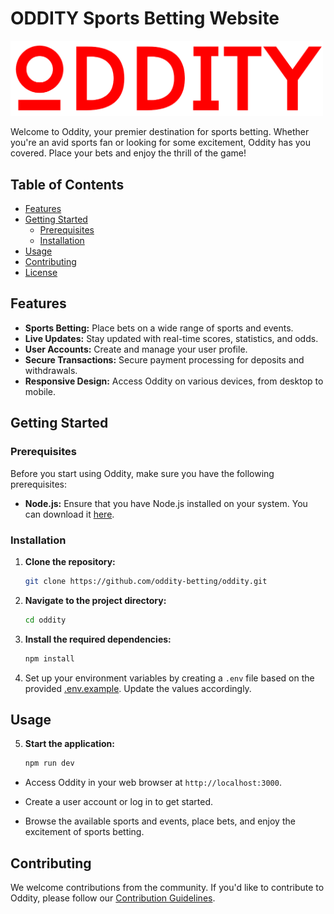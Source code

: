 # ODDITY Sports Betting Website

<img src="./public/assets/logo.png" alt="Oddity Logo" width="500">

Welcome to Oddity, your premier destination for sports betting. Whether you're an avid sports fan or looking for some excitement, Oddity has you covered. Place your bets and enjoy the thrill of the game!

## Table of Contents

- [Features](#features)
- [Getting Started](#getting-started)
  - [Prerequisites](#prerequisites)
  - [Installation](#installation)
- [Usage](#usage)
- [Contributing](#contributing)
- [License](#license)

## Features

- **Sports Betting:** Place bets on a wide range of sports and events.
- **Live Updates:** Stay updated with real-time scores, statistics, and odds.
- **User Accounts:** Create and manage your user profile.
- **Secure Transactions:** Secure payment processing for deposits and withdrawals.
- **Responsive Design:** Access Oddity on various devices, from desktop to mobile.

## Getting Started

### Prerequisites

Before you start using Oddity, make sure you have the following prerequisites:

- **Node.js:** Ensure that you have Node.js installed on your system. You can download it [here](https://nodejs.org/).

### Installation

1. **Clone the repository:**

   ```bash
   git clone https://github.com/oddity-betting/oddity.git
   ```
   
2. **Navigate to the project directory:**

   ```bash
   cd oddity
   ```
3. **Install the required dependencies:**

   ```bash
   npm install
   ```
4. Set up your environment variables by creating a `.env` file based on the provided [.env.example](.env.example). Update the values accordingly.
## Usage

5. **Start the application:**

   ```bash
   npm run dev
   ```

- Access Oddity in your web browser at `http://localhost:3000`.

- Create a user account or log in to get started.

- Browse the available sports and events, place bets, and enjoy the excitement of sports betting.

## Contributing

We welcome contributions from the community. If you'd like to contribute to Oddity, please follow our [Contribution Guidelines](CONTRIBUTING.md).


